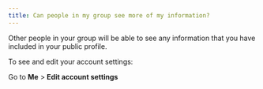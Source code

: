 ```yaml
---
title: Can people in my group see more of my information?
---
```


Other people in your group will be able to see any information that you have included in your public profile.

To see and edit your account settings:

  Go to **Me** > **Edit account settings**